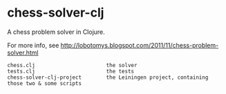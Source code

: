 chess-solver-clj
================

A chess problem solver in Clojure.

For more info, see http://lobotomys.blogspot.com/2011/11/chess-problem-solver.html

    chess.clj                       the solver
    tests.clj                       the tests
    chess-solver-clj-project        the Leiningen project, containing those two & some scripts
